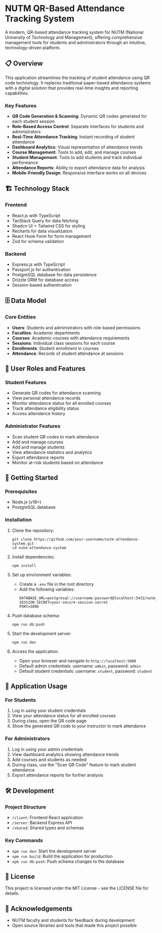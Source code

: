 # NUTM QR-Based Attendance Tracking System

A modern, QR-based attendance tracking system for NUTM (National University of Technology and Management), offering comprehensive management tools for students and administrators through an intuitive, technology-driven platform.

## 📋 Overview

This application streamlines the tracking of student attendance using QR code technology. It replaces traditional paper-based attendance systems with a digital solution that provides real-time insights and reporting capabilities.

### Key Features

- **QR Code Generation & Scanning**: Dynamic QR codes generated for each student session
- **Role-Based Access Control**: Separate interfaces for students and administrators
- **Real-Time Attendance Tracking**: Instant recording of student attendance
- **Dashboard Analytics**: Visual representation of attendance trends
- **Course Management**: Tools to add, edit, and manage courses
- **Student Management**: Tools to add students and track individual performance
- **Attendance Reports**: Ability to export attendance data for analysis
- **Mobile-Friendly Design**: Responsive interface works on all devices

## 🏗️ Technology Stack

### Frontend
- React.js with TypeScript
- TanStack Query for data fetching
- Shadcn UI + Tailwind CSS for styling
- Recharts for data visualization
- React Hook Form for form management
- Zod for schema validation

### Backend
- Express.js with TypeScript
- Passport.js for authentication
- PostgreSQL database for data persistence
- Drizzle ORM for database access
- Session-based authentication

## 🗄️ Data Model

### Core Entities

- **Users**: Students and administrators with role-based permissions
- **Faculties**: Academic departments 
- **Courses**: Academic courses with attendance requirements
- **Sessions**: Individual class sessions for each course
- **Enrollments**: Student enrollment in courses
- **Attendance**: Records of student attendance at sessions

## 👥 User Roles and Features

### Student Features
- Generate QR codes for attendance scanning
- View personal attendance records
- Monitor attendance status for all enrolled courses
- Track attendance eligibility status
- Access attendance history

### Administrator Features
- Scan student QR codes to mark attendance
- Add and manage courses
- Add and manage students
- View attendance statistics and analytics
- Export attendance reports
- Monitor at-risk students based on attendance

## 🚀 Getting Started

### Prerequisites
- Node.js (v18+)
- PostgreSQL database

### Installation

1. Clone the repository:
   ```
   git clone https://github.com/your-username/nutm-attendance-system.git
   cd nutm-attendance-system
   ```

2. Install dependencies:
   ```
   npm install
   ```

3. Set up environment variables:
   - Create a `.env` file in the root directory
   - Add the following variables:
     ```
     DATABASE_URL=postgresql://username:password@localhost:5432/nutm_attendance
     SESSION_SECRET=your-secure-session-secret
     PORT=5000
     ```

4. Push database schema:
   ```
   npm run db:push
   ```

5. Start the development server:
   ```
   npm run dev
   ```

6. Access the application:
   - Open your browser and navigate to `http://localhost:5000`
   - Default admin credentials: username: `admin`, password: `admin`
   - Default student credentials: username: `student`, password: `student`

## 📱 Application Usage

### For Students
1. Log in using your student credentials
2. View your attendance status for all enrolled courses
3. During class, open the QR code page
4. Show the generated QR code to your instructor to mark attendance

### For Administrators
1. Log in using your admin credentials
2. View dashboard analytics showing attendance trends
3. Add courses and students as needed
4. During class, use the "Scan QR Code" feature to mark student attendance
5. Export attendance reports for further analysis

## 🛠️ Development

### Project Structure
- `/client`: Frontend React application
- `/server`: Backend Express API
- `/shared`: Shared types and schemas

### Key Commands
- `npm run dev`: Start the development server
- `npm run build`: Build the application for production
- `npm run db:push`: Push schema changes to the database

## 📄 License

This project is licensed under the MIT License - see the LICENSE file for details.

## 🙏 Acknowledgements

- NUTM faculty and students for feedback during development
- Open source libraries and tools that made this project possible
